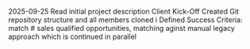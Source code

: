
2025-09-25
Read initial project description
Client Kick-Off
Created Git repository structure and all members cloned i
Defined Success Criteria: match # sales qualified opportunities, matching aginst manual legacy approach which is continued in parallel
